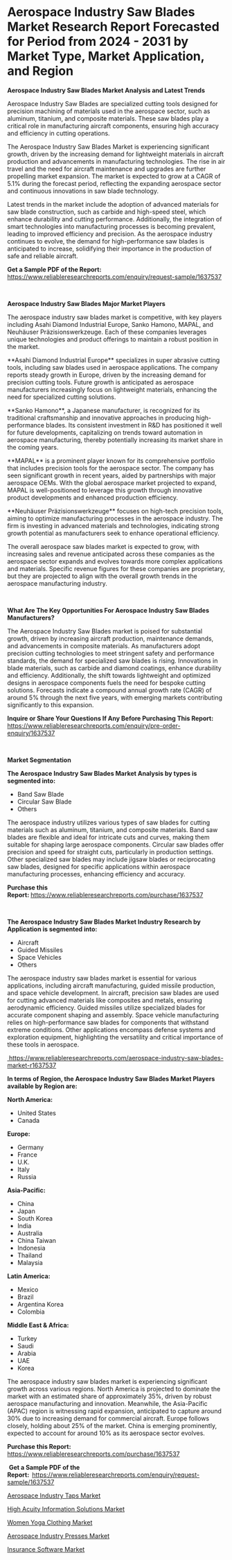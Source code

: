 <p><h1>Aerospace Industry Saw Blades Market Research Report Forecasted for Period from 2024 -  2031 by Market Type, Market Application, and Region</h1></p><p><strong>Aerospace Industry Saw Blades Market Analysis and Latest Trends</strong></p>
<p><p>Aerospace Industry Saw Blades are specialized cutting tools designed for precision machining of materials used in the aerospace sector, such as aluminum, titanium, and composite materials. These saw blades play a critical role in manufacturing aircraft components, ensuring high accuracy and efficiency in cutting operations.</p><p>The Aerospace Industry Saw Blades Market is experiencing significant growth, driven by the increasing demand for lightweight materials in aircraft production and advancements in manufacturing technologies. The rise in air travel and the need for aircraft maintenance and upgrades are further propelling market expansion. The market is expected to grow at a CAGR of 5.1% during the forecast period, reflecting the expanding aerospace sector and continuous innovations in saw blade technology.</p><p>Latest trends in the market include the adoption of advanced materials for saw blade construction, such as carbide and high-speed steel, which enhance durability and cutting performance. Additionally, the integration of smart technologies into manufacturing processes is becoming prevalent, leading to improved efficiency and precision. As the aerospace industry continues to evolve, the demand for high-performance saw blades is anticipated to increase, solidifying their importance in the production of safe and reliable aircraft.</p></p>
<p><strong>Get a Sample PDF of the Report:&nbsp;</strong> <a href="https://www.reliableresearchreports.com/enquiry/request-sample/1637537">https://www.reliableresearchreports.com/enquiry/request-sample/1637537</a></p>
<p>&nbsp;</p>
<p><strong>Aerospace Industry Saw Blades Major Market Players</strong></p>
<p><p>The aerospace industry saw blades market is competitive, with key players including Asahi Diamond Industrial Europe, Sanko Hamono, MAPAL, and Neuhäuser Präzisionswerkzeuge. Each of these companies leverages unique technologies and product offerings to maintain a robust position in the market.</p><p>**Asahi Diamond Industrial Europe** specializes in super abrasive cutting tools, including saw blades used in aerospace applications. The company reports steady growth in Europe, driven by the increasing demand for precision cutting tools. Future growth is anticipated as aerospace manufacturers increasingly focus on lightweight materials, enhancing the need for specialized cutting solutions.</p><p>**Sanko Hamono**, a Japanese manufacturer, is recognized for its traditional craftsmanship and innovative approaches in producing high-performance blades. Its consistent investment in R&D has positioned it well for future developments, capitalizing on trends toward automation in aerospace manufacturing, thereby potentially increasing its market share in the coming years.</p><p>**MAPAL** is a prominent player known for its comprehensive portfolio that includes precision tools for the aerospace sector. The company has seen significant growth in recent years, aided by partnerships with major aerospace OEMs. With the global aerospace market projected to expand, MAPAL is well-positioned to leverage this growth through innovative product developments and enhanced production efficiency.</p><p>**Neuhäuser Präzisionswerkzeuge** focuses on high-tech precision tools, aiming to optimize manufacturing processes in the aerospace industry. The firm is investing in advanced materials and technologies, indicating strong growth potential as manufacturers seek to enhance operational efficiency.</p><p>The overall aerospace saw blades market is expected to grow, with increasing sales and revenue anticipated across these companies as the aerospace sector expands and evolves towards more complex applications and materials. Specific revenue figures for these companies are proprietary, but they are projected to align with the overall growth trends in the aerospace manufacturing industry.</p></p>
<p>&nbsp;</p>
<p><strong>What Are The Key Opportunities For Aerospace Industry Saw Blades Manufacturers?</strong></p>
<p><p>The Aerospace Industry Saw Blades market is poised for substantial growth, driven by increasing aircraft production, maintenance demands, and advancements in composite materials. As manufacturers adopt precision cutting technologies to meet stringent safety and performance standards, the demand for specialized saw blades is rising. Innovations in blade materials, such as carbide and diamond coatings, enhance durability and efficiency. Additionally, the shift towards lightweight and optimized designs in aerospace components fuels the need for bespoke cutting solutions. Forecasts indicate a compound annual growth rate (CAGR) of around 5% through the next five years, with emerging markets contributing significantly to this expansion.</p></p>
<p><strong>Inquire or Share Your Questions If Any Before Purchasing This Report:</strong> <a href="https://www.reliableresearchreports.com/enquiry/pre-order-enquiry/1637537">https://www.reliableresearchreports.com/enquiry/pre-order-enquiry/1637537</a></p>
<p>&nbsp;</p>
<p><strong>Market Segmentation</strong></p>
<p><strong>The Aerospace Industry Saw Blades Market Analysis by types is segmented into:</strong></p>
<p><ul><li>Band Saw Blade</li><li>Circular Saw Blade</li><li>Others</li></ul></p>
<p><p>The aerospace industry utilizes various types of saw blades for cutting materials such as aluminum, titanium, and composite materials. Band saw blades are flexible and ideal for intricate cuts and curves, making them suitable for shaping large aerospace components. Circular saw blades offer precision and speed for straight cuts, particularly in production settings. Other specialized saw blades may include jigsaw blades or reciprocating saw blades, designed for specific applications within aerospace manufacturing processes, enhancing efficiency and accuracy.</p></p>
<p><strong>Purchase this Report:&nbsp;</strong><a href="https://www.reliableresearchreports.com/purchase/1637537">https://www.reliableresearchreports.com/purchase/1637537</a></p>
<p>&nbsp;</p>
<p><strong>The Aerospace Industry Saw Blades Market Industry Research by Application is segmented into:</strong></p>
<p><ul><li>Aircraft</li><li>Guided Missiles</li><li>Space Vehicles</li><li>Others</li></ul></p>
<p><p>The aerospace industry saw blades market is essential for various applications, including aircraft manufacturing, guided missile production, and space vehicle development. In aircraft, precision saw blades are used for cutting advanced materials like composites and metals, ensuring aerodynamic efficiency. Guided missiles utilize specialized blades for accurate component shaping and assembly. Space vehicle manufacturing relies on high-performance saw blades for components that withstand extreme conditions. Other applications encompass defense systems and exploration equipment, highlighting the versatility and critical importance of these tools in aerospace.</p></p>
<p><a href="https://www.reliableresearchreports.com/aerospace-industry-saw-blades-market-r1637537">&nbsp;https://www.reliableresearchreports.com/aerospace-industry-saw-blades-market-r1637537</a></p>
<p><strong>In terms of Region, the Aerospace Industry Saw Blades Market Players available by Region are:</strong></p>
<p>
    <p> <strong> North America: </strong>
        <ul>
            <li>United States</li>
            <li>Canada</li>
        </ul>
        </p> 
    <p> <strong> Europe: </strong>
        <ul>
            <li>Germany</li>
            <li>France</li>
            <li>U.K.</li>
            <li>Italy</li>
            <li>Russia</li>
        </ul>
        </p> 
    <p> <strong> Asia-Pacific: </strong>
        <ul>
            <li>China</li>
            <li>Japan</li>
            <li>South Korea</li>
            <li>India</li>
            <li>Australia</li>
            <li>China Taiwan</li>
            <li>Indonesia</li>
            <li>Thailand</li>
            <li>Malaysia</li>
        </ul>
        </p> 
    <p> <strong> Latin America: </strong>
        <ul>
            <li>Mexico</li>
            <li>Brazil</li>
            <li>Argentina Korea</li>
            <li>Colombia</li>
        </ul>
        </p> 
    <p> <strong> Middle East & Africa: </strong>
        <ul>
            <li>Turkey</li>
            <li>Saudi</li>
            <li>Arabia</li>
            <li>UAE</li>
            <li>Korea</li>
        </ul>
    </p>
    </p>
<p><p>The aerospace industry saw blades market is experiencing significant growth across various regions. North America is projected to dominate the market with an estimated share of approximately 35%, driven by robust aerospace manufacturing and innovation. Meanwhile, the Asia-Pacific (APAC) region is witnessing rapid expansion, anticipated to capture around 30% due to increasing demand for commercial aircraft. Europe follows closely, holding about 25% of the market. China is emerging prominently, expected to account for around 10% as its aerospace sector evolves.</p></p>
<p><strong>Purchase this Report: </strong><a href="https://www.reliableresearchreports.com/purchase/1637537">https://www.reliableresearchreports.com/purchase/1637537</a></p>
<p>&nbsp;<strong>Get a Sample PDF of the Report:&nbsp;&nbsp;</strong><a href="https://www.reliableresearchreports.com/enquiry/request-sample/1637537">https://www.reliableresearchreports.com/enquiry/request-sample/1637537</a></p>
<p><strong></strong></p>
<p><p><a href="https://github.com/tamvrosiya/Market-Research-Report-List-6/blob/main/aerospace-industry-taps-market.md">Aerospace Industry Taps Market</a></p><p><a href="https://medium.com/@arfinanam2022_92893/global-high-acuity-information-solutions-market-share-and-growth-opportunities-and-market-size-2d47ef732b0a?postPublishedType=repub">High Acuity Information Solutions Market</a></p><p><a href="https://issuu.com/reportprime-2/docs/women-yoga-clothing-market-size-203_c579bb5965298e">Women Yoga Clothing Market</a></p><p><a href="https://github.com/olyy49keyt/Market-Research-Report-List-1/blob/main/aerospace-industry-presses-market.md">Aerospace Industry Presses Market</a></p><p><a href="https://www.linkedin.com/pulse/insurance-software-market-global-insights-regional-analysis-2024-3eu2f">Insurance Software Market</a></p></p>